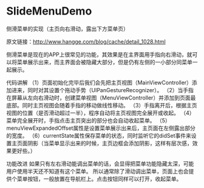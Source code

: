# SlideMenuDemo
侧滑菜单的实现（主页向右滑动，露出下方菜单页）

原文链接：http://www.hangge.com/blog/cache/detail_1028.html

侧滑菜单是现在的APP上很常见的功能，其效果是在主界面用手指向右滑动，就可以将菜单展示出来，而主界面会被隐藏大部分，但是仍有左侧的一小部分同菜单一起展示。


代码讲解
（1）页面初始化完毕后我们会先把主页视图（MainViewController）添加进来，同时对其设置个拖动手势（UIPanGestureRecognizer）。
（2）当手指在屏幕从左向右滑动时，创建菜单视图（MenuViewController）并添加到页面最底部。同时主页视图会随着手指的移动做线性移动。
（3）手指离开后，根据主页视图的位置（是否滑动超过一半），程序自动将主页视图完全展开或收起。
（4）菜单完全展开时，手指点击主页突出的部分也会自动收起菜单。
（5）menuViewExpandedOffset属性是设置菜单展示出来后，主页面在左侧露出部分的宽度。
（6）currentState属性保存菜单的状态，同时监听它的didSet事件来设置主页面阴影（当菜单显示出来的时候，主页边框会添加阴影，这样有层次感，效果更好些。）


功能改进
如果只有左右滑动能调出菜单的话，会显得把菜单功能隐藏太深，可能用户使用半天还不知道有这个菜单。
所以通常除了滑动调出菜单，页面上也会提供个菜单按钮，一般放置在导航栏上。点击按钮同样可以打开，收起菜单。

